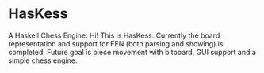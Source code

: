 # HasKess
 A Haskell Chess Engine.
Hi! This is HasKess. Currently the board representation and support for FEN (both parsing and showing) is completed. Future goal is piece movement with bitboard, GUI support and a simple chess engine.